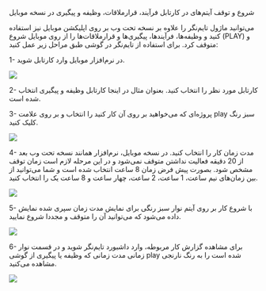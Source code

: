 شروع و توقف آیتم‌های در کارتابل فرآیند، قرارملاقات، وظیفه و پیگیری در نسخه موبایل

می‌توانید ماژول تایم‌نگر را علاوه بر نسخه تحت وب بر روی اپلیکشن موبایل نیز استفاده کنید و وظیفه‌ها، فرآیندها، پیگیری‌ها و قرارملاقات‌ها را از روی موبایل شروع (PLAY) و متوقف کرد. برای استفاده از تایم‌نگر در گوشی طبق مراحل زیر عمل کنید:

1-	در نرم‌افزار موبایل وارد کارتابل شوید.

![](ItemsInCartabl.jpg)

2-	کارتابل مورد نظر را انتخاب کنید. بعنوان مثال در اینجا کارتابل وظیفه و پیگیری انتخاب شده است.

3-	پروژه‌ای که می‌خواهید بر روی آن کار کنید را انتخاب و بر روی علامت play سبز رنگ کلیک کنید.

![](PlayAndStop.jpg)

4-	مدت زمان کار را انتخاب کنید. در نسخه موبایل، نرم‌افزار همانند نسخه تحت وب بعد از 20 دقیقه فعالیت نداشتن متوقف نمی‌شود و در این مرحله لازم است زمان توقف مشخص شود. بصورت پیش فرض زمان 8 ساعت انتخاب شده است و شما می‌توانید از بین زمان‌های نیم ساعت، 1 ساعت، 2 ساعت، چهار ساعت و 8 ساعت یک را انتخاب کنید.
 
![](SelectTime.jpg)

5-	با شروع کار بر روی آیتم نوار سبز رنگی برای نمایش مدت زمان سپری شده نمایش داده می‌شود که می‌توانید آن را متوقف و مجددا شروع نمایید. 
 
![](StartTiming.jpg)

6-	برای مشاهده گزارش کار مربوطه، وارد داشبورد تایم‌نگر شوید و در قسمت نوار زمانی مدت زمانی که وظیفه یا پیگیری از گوشی play شده است را به رنگ نارنجی مشاهده می‌کنید.

![](Dashbord.png)